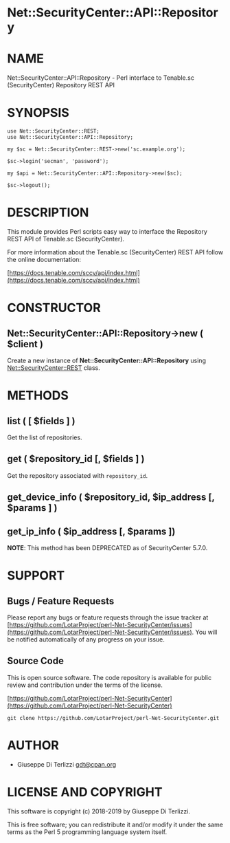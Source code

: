 # Net::SecurityCenter::API::Repository
# NAME

Net::SecurityCenter::API::Repository - Perl interface to Tenable.sc (SecurityCenter) Repository REST API

# SYNOPSIS

    use Net::SecurityCenter::REST;
    use Net::SecurityCenter::API::Repository;

    my $sc = Net::SecurityCenter::REST->new('sc.example.org');

    $sc->login('secman', 'password');

    my $api = Net::SecurityCenter::API::Repository->new($sc);

    $sc->logout();

# DESCRIPTION

This module provides Perl scripts easy way to interface the Repository REST API of Tenable.sc
(SecurityCenter).

For more information about the Tenable.sc (SecurityCenter) REST API follow the online documentation:

[https://docs.tenable.com/sccv/api/index.html](https://docs.tenable.com/sccv/api/index.html)

# CONSTRUCTOR

## Net::SecurityCenter::API::Repository->new ( $client )

Create a new instance of **Net::SecurityCenter::API::Repository** using [Net::SecurityCenter::REST](Net-SecurityCenter-REST.md) class.

# METHODS

## list ( \[ $fields \] )

Get the list of repositories.

## get ( $repository\_id \[, $fields \] )

Get the repository associated with `repository_id`.

## get\_device\_info ( $repository\_id, $ip\_address \[, $params \] )

## get\_ip\_info ( $ip\_address \[, $params \])

**NOTE**: This method has been DEPRECATED as of SecurityCenter 5.7.0.

# SUPPORT

## Bugs / Feature Requests

Please report any bugs or feature requests through the issue tracker
at [https://github.com/LotarProject/perl-Net-SecurityCenter/issues](https://github.com/LotarProject/perl-Net-SecurityCenter/issues).
You will be notified automatically of any progress on your issue.

## Source Code

This is open source software.  The code repository is available for
public review and contribution under the terms of the license.

[https://github.com/LotarProject/perl-Net-SecurityCenter](https://github.com/LotarProject/perl-Net-SecurityCenter)

    git clone https://github.com/LotarProject/perl-Net-SecurityCenter.git

# AUTHOR

- Giuseppe Di Terlizzi <gdt@cpan.org>

# LICENSE AND COPYRIGHT

This software is copyright (c) 2018-2019 by Giuseppe Di Terlizzi.

This is free software; you can redistribute it and/or modify it under
the same terms as the Perl 5 programming language system itself.
